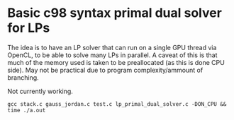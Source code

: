 # Basic c98 syntax primal dual solver for LPs

The idea is to have an LP solver that can run on a single GPU thread via OpenCL, to be able to solve many LPs in parallel.
A caveat of this is that much of the memory used is taken to be preallocated (as this is done CPU side).
May not be practical due to program complexity/ammount of branching.

Not currently working.

`gcc stack.c gauss_jordan.c test.c lp_primal_dual_solver.c -DON_CPU && time ./a.out`
